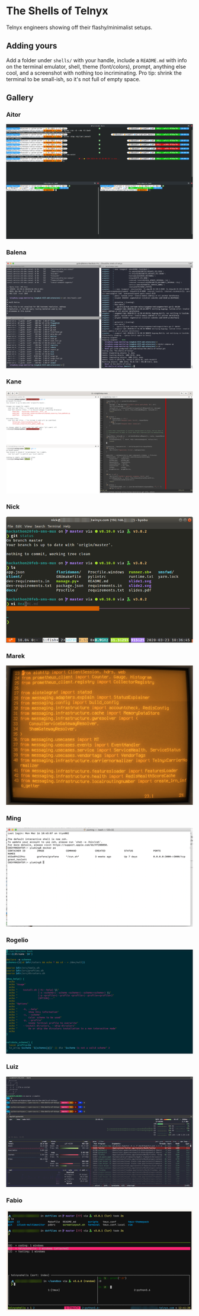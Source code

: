 # The Shells of Telnyx

Telnyx engineers showing off their flashy/minimalist setups.

## Adding yours

Add a folder under `shells/` with your handle, include a `README.md` with info on the terminal emulator, shell, theme (font/colors), prompt, anything else cool, and a screenshot with nothing too incriminating. Pro tip: shrink the terminal to be small-ish, so it's not full of empty space.

## Gallery

### Aitor

[![Screenshot](./shells/aitor/screenshot.png)](./shells/aitor/README.md)

### Balena

[![Screenshot](./shells/balena/screenshot.png)](./shells/balena/README.md)

### Kane

[![Screenshot](./shells/kane/screenshot.png)](./shells/kane/README.md)

### Nick

[![Screenshot](./shells/nick/screenshot.png)](./shells/nick/README.md)

### Marek

[![Screenshot](./shells/marek/screenshot.png)](./shells/marek/README.md)

### Ming

[![Screenshot](./shells/ming/screenshot.png)](./shells/ming/README.md)

### Rogelio

[![Screenshot](./shells/rogelio/screenshot.png)](./shells/rogelio/README.md)

### Luiz

[![Screenshot](./shells/luiz/screenshot.png)](./shells/luiz/README.md)

### Fabio

[![Screenshot](./shells/fabio/screenshot.png)](./shells/fabio/README.md)
